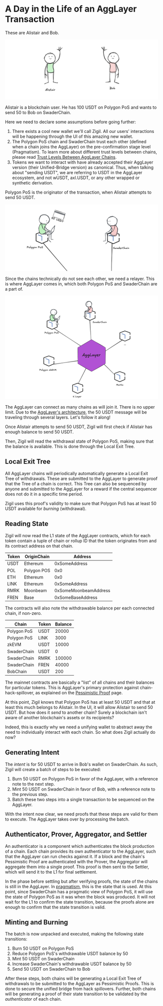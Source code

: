 # A Day in the Life of an AggLayer Transaction

These are Alistair and Bob.

![Alistair and Bob introduced](../images/ditl_agg_1.png)

Alistair is a blockchain user. He has 100 USDT on Polygon PoS and wants to send
50 to Bob on SwaderChain.

Here we need to declare some assumptions before going further:

1. There exists a cool new wallet we'll call Zigil. All our users' interactions
   will be happening through the UI of this amazing new wallet.
2. The Polygon PoS chain and SwaderChain trust each other (defined when a chain
   joins the AggLayer) on the pre-confirmation stage level (Pragmatism). To
   learn more about different trust levels between chains, please read
   [Trust Levels Between AggLayer Chains](trust.md).
3. Tokens we want to interact with have already accepted their AggLayer version
   (their Unified-Bridge version) as canonical. Thus, when talking about
   "sending USDT", we are referring to USDT in the AggLayer ecosystem, and not
   wUSDT, axl.USDT, or any other wrapped or synthetic derivation.

Polygon PoS is the originator of the transaction, when Alistair attempts to send
50 USDT.

![Alistair attempts to send 50 USDT](../images/ditl_agg_2.png)

Since the chains technically do not see each other, we need a relayer. This is
where AggLayer comes in, which both Polygon PoS and SwaderChain are a part of.

![The AggLayer connects many chains](../images/ditl_agg_3.png)

The AggLayer can connect as many chains as will join it. There is no upper
limit. Due to the [AggLayer's architecture](overview.md), the 50 USDT message
will be traveling through several layers. Let's follow it along!

Once Alistair attempts to send 50 USDT, Zigil will first check if Alistair
has enough balance to send 50 USDT.

Then, Zigil will read the withdrawal state of Polygon PoS, making sure that the
balance is available. This is done through the Local Exit Tree.

## Local Exit Tree

All AggLayer chains will periodically automatically generate a Local Exit Tree
of withdrawals. These are submitted to the AggLayer to generate proof that the
Tree of a chain is correct. This Tree can also be sequenced by anyone and
submitted to the AggLayer for a reward if the central sequencer does not do it
in a specific time period.

Zigil uses this proof's validity to make sure that Polygon PoS has at least 50
USDT available for _burning_ (withdrawal).

## Reading State

Zigil will now read the L1 state of the AggLayer contracts, which for each token
contain a tuple of chain or rollup ID that the token originates from and its
contract address on that chain.

| Token | OriginChain | Address         |
|-------|-------------|-----------------|
| USDT  | Ethereum    | 0xSomeAddress   |
| POL   | Polygon POS | 0x0             |
| ETH   | Ethereum    | 0x0             |
| LINK  | Ethereum    | 0xSomeAddress|
| RMRK  | Moonbeam    | 0xSomeMoonbeamAddress|
| FREN  | Base    | 0xSomeBaseAddress|

The contracts will also note the withdrawable balance per each connected chain,
if non-zero.

| Chain        | Token | Balance |
|--------------|-------|---------|
| Polygon PoS  | USDT  | 20000   |
| Polygon PoS  | LINK  | 3000    |
| zkEVM        | USDT  | 10000   |
| SwaderChain  | USDT  | 0       |
| SwaderChain  | RMRK  | 100000  |
| SwaderChain  | FREN  | 40000   |
| BobChain     | USDT  | 200     |

The mainnet contracts are basically a "list" of all chains and their balances
for particular tokens. This is AggLayer's primary protection against
chain-hack-spillover, as explained on the
[Pessimistic Proof](pessimistic_proof.md) page.

At this point, Zigil knows that Polygon PoS has at least 50 USDT and that at
least this much belongs to Alistair. In the UI, it will allow Alistair to send
50 USDT. But how does it _send_ to another chain? Surely a blockchain isn't aware
of another blockchain's assets or its recipients?

Indeed, this is exactly why we need a unifying wallet to abstract away the need
to individually interact with each chain. So what does Zigil actually do now?

## Generating Intent

The _intent_ is for 50 USDT to arrive in Bob's wallet on SwaderChain. As such,
Zigil will create a batch of steps to be executed:

1. Burn 50 USDT on Polygon PoS in favor of the AggLayer, with a reference note
   to the next step.
2. Mint 50 USDT on SwaderChain in favor of Bob, with a reference note to the
   previous step.
3. Batch these two steps into a single transaction to be sequenced on the AggLayer.

With the intent now clear, we need proofs that these steps are valid for them to
execute. The AggLayer takes over by processing the batch.

## Authenticator, Prover, Aggregator, and Settler

An authenticator is a component which authenticates the block production of a
chain. Each chain provides its own authenticator to the AggLayer, such that the
AggLayer can run checks against it. If a block and the chain's Pessimistic Proof
are authenticated with the Prover, the Aggregator will aggregate them into a
single proof. This proof is then sent to the Settler, which will send it to the
L1 for final settlement.

In the phase before settling but after verifying proofs, the state of the chains
is still in the AggLayer. In [pragmatism](trust.md), this is the state that is
used. At this point, since SwaderChain has a pragmatic view of Polygon PoS, it
will use the state of Polygon PoS as it was when the block was produced. It will
not wait for the L1 to confirm the state transition, because the proofs alone
are enough to confirm that the state transition is valid.

## Minting and Burning

The batch is now unpacked and executed, making the following state transitions:

1. Burn 50 USDT on Polygon PoS
2. Reduce Polygon PoS's withdrawable USDT balance by 50
3. Mint 50 USDT on SwaderChain
4. Increase SwaderChain's withdrawable USDT balance by 50
5. Send 50 USDT on SwaderChain to Bob

After these steps, both chains will be generating a Local Exit Tree of
withdrawals to be submitted to the AggLayer as Pessimistic Proofs. This is done
to secure the unified bridge from hack spillovers. Further, both chains will be
generating a proof of their state transition to be validated by the
_authenticator_ of each chain.